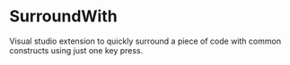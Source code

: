 # SurroundWith
Visual studio extension to quickly surround a piece of code with common constructs using just one key press.
